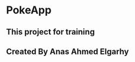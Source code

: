 # PokeApp
## This project for training
<h2> <a herf="https://www.facebook.com/anas.ahmed.elgarhy">Created By Anas Ahmed Elgarhy</a></h2>
